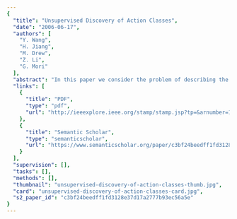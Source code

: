 ```yaml
---
{
  "title": "Unsupervised Discovery of Action Classes",
  "date": "2006-06-17",
  "authors": [
    "Y. Wang",
    "H. Jiang",
    "M. Drew",
    "Z. Li",
    "G. Mori"
  ],
  "abstract": "In this paper we consider the problem of describing the action being performed by human figures in still images. We will attack this problem using an unsupervised learning approach, attempting to discover the set of action classes present in a large collection of training images. These action classes will then be used to label test images. Our approach uses the coarse shape of the human figures to match pairs of images. The distance between a pair of images is computed using a linear programming relaxation technique. This is a computationally expensive process, and we employ a fast pruning method to enable its use on a large collection of images. Spectral clustering is then performed using the resulting distances. We present clustering and image labeling results on a variety of datasets.",
  "links": [
    {
      "title": "PDF",
      "type": "pdf",
      "url": "http://ieeexplore.ieee.org/stamp/stamp.jsp?tp=&arnumber=1640954"
    },
    {
      "title": "Semantic Scholar",
      "type": "semanticscholar",
      "url": "https://www.semanticscholar.org/paper/c3bf24beedff1fd3128e37d17a2777b93ec56a5e"
    }
  ],
  "supervision": [],
  "tasks": [],
  "methods": [],
  "thumbnail": "unsupervised-discovery-of-action-classes-thumb.jpg",
  "card": "unsupervised-discovery-of-action-classes-card.jpg",
  "s2_paper_id": "c3bf24beedff1fd3128e37d17a2777b93ec56a5e"
}
---
```


